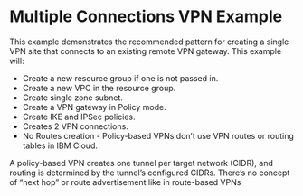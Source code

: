 
# Multiple Connections VPN Example

This example demonstrates the recommended pattern for creating a single VPN site
that connects to an existing remote VPN gateway. This example will:

- Create a new resource group if one is not passed in.
- Create a new VPC in the resource group.
- Create single zone subnet.
- Create a VPN gateway in Policy mode.
- Create IKE and IPSec policies.
- Creates 2 VPN connections.
- No Routes creation - Policy-based VPNs don’t use VPN routes or routing tables in IBM Cloud.

A policy-based VPN creates one tunnel per target network (CIDR), and routing is determined by the tunnel’s configured CIDRs. There’s no concept of “next hop” or route advertisement like in route-based VPNs
